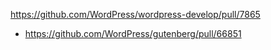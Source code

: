https://github.com/WordPress/wordpress-develop/pull/7865

* https://github.com/WordPress/gutenberg/pull/66851